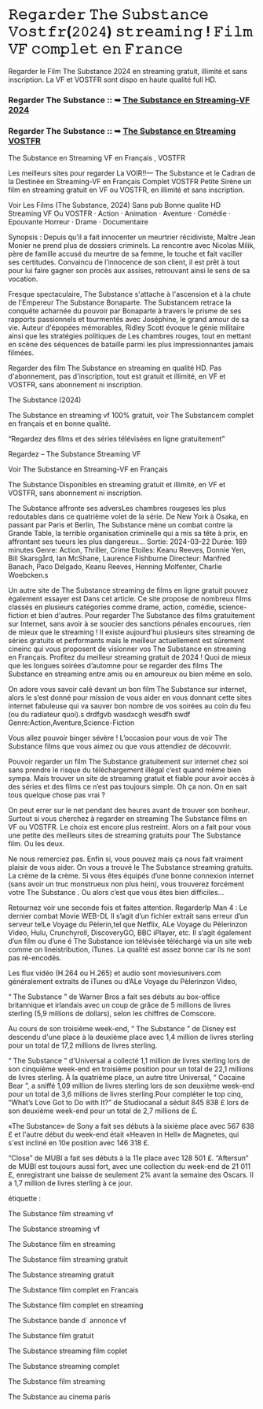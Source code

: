 # 𝚁𝚎𝚐𝚊𝚛𝚍𝚎𝚛 𝚃𝚑𝚎 𝚂𝚞𝚋𝚜𝚝𝚊𝚗𝚌𝚎 𝚅𝚘𝚜𝚝𝚏𝚛(𝟸𝟶𝟸𝟺) 𝚜𝚝𝚛𝚎𝚊𝚖𝚒𝚗𝚐 ! 𝙵𝚒𝚕𝚖 𝚅𝙵 𝚌𝚘𝚖𝚙𝚕𝚎𝚝 𝚎𝚗 𝙵𝚛𝚊𝚗𝚌𝚎

Regarder le Film The Substance 2024 en streaming gratuit, illimité et sans inscription. La VF et VOSTFR sont dispo en haute qualité full HD.


### Regarder The Substance :: ➥ [The Substance en Streaming-VF 2024](https://cine.yeshq.biz/fr/movie/933260)

### Regarder The Substance :: ➥ [The Substance en Streaming VOSTFR](https://cine.yeshq.biz/fr/movie/933260)


The Substance en Streaming VF en Français , VOSTFR

Les meilleurs sites pour regarder La VOIR!!— The Substance et le Cadran de la Destinée en Streaming-VF en Français Complet VOSTFR Petite Sirène un film en streaming gratuit en VF ou VOSTFR, en illimité et sans inscription.

Voir Les Films (The Substance, 2024) Sans pub Bonne qualite HD Streaming VF Ou VOSTFR · Action · Animation · Aventure · Comédie · Epouvante Horreur · Drame · Documentaire

Synopsis : Depuis qu’il a fait innocenter un meurtrier récidiviste, Maître Jean Monier ne prend plus de dossiers criminels. La rencontre avec Nicolas Milik, père de famille accusé du meurtre de sa femme, le touche et fait vaciller ses certitudes. Convaincu de l’innocence de son client, il est prêt à tout pour lui faire gagner son procès aux assises, retrouvant ainsi le sens de sa vocation.

Fresque spectaculaire, The Substance s'attache à l'ascension et à la chute de l'Empereur The Substance Bonaparte. The Substancem retrace la conquête acharnée du pouvoir par Bonaparte à travers le prisme de ses rapports passionnels et tourmentés avec Joséphine, le grand amour de sa vie. Auteur d'épopées mémorables, Ridley Scott évoque le génie militaire ainsi que les stratégies politiques de Les chambres rouges, tout en mettant en scène des séquences de bataille parmi les plus impressionnantes jamais filmées.

Regarder des film The Substance en streaming en qualité HD. Pas d'abonnement, pas d'inscription, tout est gratuit et illimité, en VF et VOSTFR, sans abonnement ni inscription.

The Substance (2024)

The Substance en streaming vf 100% gratuit, voir The Substancem complet en français et en bonne qualité.

“Regardez des films et des séries télévisées en ligne gratuitement”

Regardez – The Substance Streaming VF

Voir The Substance en Streaming-VF en Français

The Substance Disponibles en streaming gratuit et illimité, en VF et VOSTFR, sans abonnement ni inscription.

The Substance affronte ses adversLes chambres rougeses les plus redoutables dans ce quatrième volet de la série. De New York à Osaka, en passant par Paris et Berlin, The Substance mène un combat contre la Grande Table, la terrible organisation criminelle qui a mis sa tête à prix, en affrontant ses tueurs les plus dangereux... Sortie: 2024-03-22 Durée: 169 minutes Genre: Action, Thriller, Crime Etoiles: Keanu Reeves, Donnie Yen, Bill Skarsgård, Ian McShane, Laurence Fishburne Directeur: Manfred Banach, Paco Delgado, Keanu Reeves, Henning Molfenter, Charlie Woebcken.s

Un autre site de The Substance streaming de films en ligne gratuit pouvez également essayer est Dans cet article. Ce site propose de nombreux films classés en plusieurs catégories comme drame, action, comédie, science-fiction et bien d'autres. Pour regarder The Substance des films gratuitement sur Internet, sans avoir à se soucier des sanctions pénales encourues, rien de mieux que le streaming ! Il existe aujourd’hui plusieurs sites streaming de séries gratuits et performants mais le meilleur actuellement est sûrement cineinc qui vous proposent de visionner vos The Substance en streaming en Français. Profitez du meilleur streaming gratuit de 2024 ! Quoi de mieux que les longues soirées d’automne pour se regarder des films The Substance en streaming entre amis ou en amoureux ou bien même en solo.

On adore vous savoir calé devant un bon film The Substance sur internet, alors le s’est donné pour mission de vous aider en vous donnant cette sites internet fabuleuse qui va sauver bon nombre de vos soirées au coin du feu (ou du radiateur quoi).s drdfgvb wasdxcgh wesdfh swdf Genre:Action,Aventure,Science-Fiction

Vous allez pouvoir binger sévère ! L’occasion pour vous de voir The Substance films que vous aimez ou que vous attendiez de découvrir.

Pouvoir regarder un film The Substance gratuitement sur internet chez soi sans prendre le risque du téléchargement illégal c’est quand même bien sympa. Mais trouver un site de streaming gratuit et fiable pour avoir accès à des séries et des films ce n’est pas toujours simple. Oh ça non. On en sait tous quelque chose pas vrai ?

On peut errer sur le net pendant des heures avant de trouver son bonheur. Surtout si vous cherchez à regarder en streaming The Substance films en VF ou VOSTFR. Le choix est encore plus restreint. Alors on a fait pour vous une petite des meilleurs sites de streaming gratuits pour The Substance film. Ou les deux.

Ne nous remerciez pas. Enfin si, vous pouvez mais ça nous fait vraiment plaisir de vous aider. On vous a trouvé le The Substance streaming gratuits. La crème de la crème. Si vous êtes équipés d’une bonne connexion internet (sans avoir un truc monstrueux non plus hein), vous trouverez forcément votre The Substance . Ou alors c’est que vous êtes bien difficiles…

Retournez voir une seconde fois et faites attention. RegarderIp Man 4 : Le dernier combat Movie WEB-DL Il s’agit d’un fichier extrait sans erreur d’un serveur telLe Voyage du Pèlerin,tel que Netflix, ALe Voyage du Pèlerinzon Video, Hulu, Crunchyroll, DiscoveryGO, BBC iPlayer, etc. Il s’agit également d’un film ou d’une é The Substance ion télévisée téléchargé via un site web comme on lineistribution, iTunes. La qualité est assez bonne car ils ne sont pas ré-encodés.

Les flux vidéo (H.264 ou H.265) et audio sont moviesunivers.com généralement extraits de iTunes ou d’ALe Voyage du Pèlerinzon Video,

“ The Substance ” de Warner Bros a fait ses débuts au box-office britannique et irlandais avec un coup de grâce de 5 millions de livres sterling (5,9 millions de dollars), selon les chiffres de Comscore.

Au cours de son troisième week-end, “ The Substance ” de Disney est descendu d'une place à la deuxième place avec 1,4 million de livres sterling pour un total de 17,2 millions de livres sterling.

“ The Substance ” d'Universal a collecté 1,1 million de livres sterling lors de son cinquième week-end en troisième position pour un total de 22,1 millions de livres sterling. À la quatrième place, un autre titre Universal, “ Cocaine Bear ”, a sniffé 1,09 million de livres sterling lors de son deuxième week-end pour un total de 3,6 millions de livres sterling.Pour compléter le top cinq, “What’s Love Got to Do with It?” de Studiocanal a séduit 845 838 £ lors de son deuxième week-end pour un total de 2,7 millions de £.

«The Substance» de Sony a fait ses débuts à la sixième place avec 567 638 £ et l'autre début du week-end était «Heaven in Hell» de Magnetes, qui s'est incliné en 10e position avec 146 318 £.

“Close” de MUBI a fait ses débuts à la 11e place avec 128 501 £. “Aftersun” de MUBI est toujours aussi fort, avec une collection du week-end de 21 011 £, enregistrant une baisse de seulement 2% avant la semaine des Oscars. Il a 1,7 million de livres sterling à ce jour.

étiquette :

The Substance film streaming vf

The Substance streaming vf

The Substance film en streaming

The Substance film streaming gratuit

The Substance streaming gratuit

The Substance film complet en Francais

The Substance film complet en streaming

The Substance bande d` annonce vf

The Substance film gratuit

The Substance streaming film coplet

The Substance streaming complet

The Substance film streaming

The Substance au cinema paris
